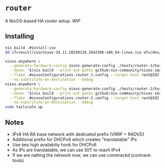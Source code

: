 # `router`

A NixOS-based HA router setup. WIP

## Installing

```bash
nix build .#install-iso
dd if=result/iso/nixos-24.11.20250128.2b4230b-x86_64-linux.iso of=/dev/sdX bs=4M status=progress conv=fdatasync

nixos-anywhere \
  --generate-hardware-config nixos-generate-config ./hosts/router-1/hardware-configuration.nix \
  --kexec "$(nix build --print-out-paths github:nix-community/nixos-images#packages.x86_64-linux.kexec-installer-nixos-unstable-noninteractive)/nixos-kexec-installer-noninteractive-x86_64-linux.tar.gz" \
  --flake .#nixosConfigurations.router-1.config --target-host root@192.168.1.136 \
  --no-substitute-on-destination --debug
nixos-anywhere \
  --generate-hardware-config nixos-generate-config ./hosts/router-2/hardware-configuration.nix \
  --kexec "$(nix build --print-out-paths github:nix-community/nixos-images#packages.x86_64-linux.kexec-installer-nixos-unstable-noninteractive)/nixos-kexec-installer-noninteractive-x86_64-linux.tar.gz" \
  --flake .#nixosConfigurations.router-2.config --target-host root@192.168.1.137 \
  --no-substitute-on-destination --debug
sudo tailscale up
```

## Notes

* IPv6 HA RA base network with dedicated prefix (VRRP + RADVD)
* Additional prefix for DHCPv6 which creates "translatable" IPs
* Use kea high availabiliy hook for DHCPv6
* As IPs are translatable, we can use SIIT to reach IPv4
* If we are natting the network now, we can use conntrackd (contrack-tools)
